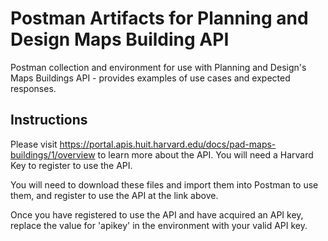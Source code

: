 # Postman Artifacts for Planning and Design Maps Building API 
Postman collection and environment for use with Planning and Design's Maps Buildings API - provides examples of use cases and expected responses.

## Instructions
Please visit https://portal.apis.huit.harvard.edu/docs/pad-maps-buildings/1/overview to learn more about the API. You will need a Harvard Key to register to use the API.

You will need to download these files and import them into Postman to use them, and register to use the API at the link above.

Once you have registered to use the API and have acquired an API key, replace the value for 'apikey' in the environment with your valid API key.
